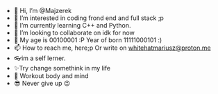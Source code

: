- 👋 Hi, I’m @Majzerek
- 👀 I’m interested in coding frond end and full stack ;p
- 🌱 I’m currently learning C++ and Python.
- 💞️ I’m looking to collaborate on idk for now
- 🎉 My age is 00100001 :P Year of born 11111000101 :)
- 📫 How to reach me, here;p Or write on whitehatmariusz@proton.me
- 👓im a self lerner.
- ✨Try change somethink in my life
- 🤟 Workout body and mind
- 😎 Never give up 😉
<!---
Majzerek/Majzerek is a ✨ special ✨ repository because its `README.md` (this file) appears on your GitHub profile.
You can click the Preview link to take a look at your changes.
--->
